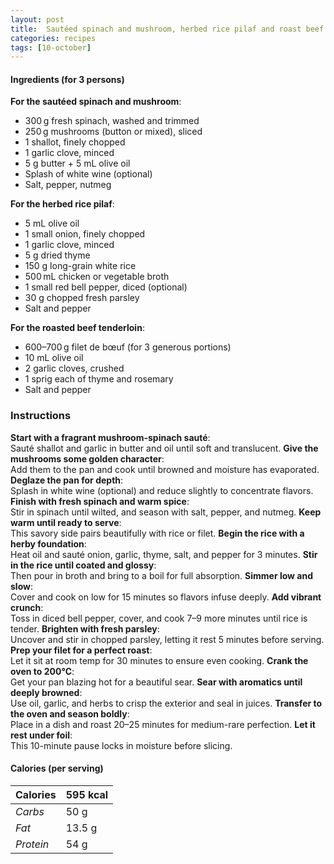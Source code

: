 ```yaml
---
layout: post
title:  Sautéed spinach and mushroom, herbed rice pilaf and roast beef tenderloin
categories: recipes
tags: [10-october]
---
```


#### Ingredients (for 3 persons)

**For the sautéed spinach and mushroom**:
- 300 g fresh spinach, washed and trimmed
- 250 g mushrooms (button or mixed), sliced
- 1 shallot, finely chopped
- 1 garlic clove, minced
- 5 g butter + 5 mL olive oil
- Splash of white wine (optional)
- Salt, pepper, nutmeg

**For the herbed rice pilaf**:
- 5 mL olive oil
- 1 small onion, finely chopped
- 1 garlic clove, minced
- 5 g dried thyme
- 150 g long-grain white rice
- 500 mL chicken or vegetable broth
- 1 small red bell pepper, diced (optional)
- 30 g chopped fresh parsley
- Salt and pepper

**For the roasted beef tenderloin**:
- 600–700 g filet de bœuf (for 3 generous portions)
- 10 mL olive oil
- 2 garlic cloves, crushed
- 1 sprig each of thyme and rosemary
- Salt and pepper

### Instructions

**Start with a fragrant mushroom-spinach sauté**: <br/>
Sauté shallot and garlic in butter and oil until soft and translucent.
**Give the mushrooms some golden character**: <br/>
Add them to the pan and cook until browned and moisture has evaporated.
**Deglaze the pan for depth**: <br/>
Splash in white wine (optional) and reduce slightly to concentrate flavors.
**Finish with fresh spinach and warm spice**: <br/>
Stir in spinach until wilted, and season with salt, pepper, and nutmeg.
**Keep warm until ready to serve**: <br/>
This savory side pairs beautifully with rice or filet.
**Begin the rice with a herby foundation**: <br/>
Heat oil and sauté onion, garlic, thyme, salt, and pepper for 3 minutes.
**Stir in the rice until coated and glossy**: <br/>
Then pour in broth and bring to a boil for full absorption.
**Simmer low and slow**: <br/>
Cover and cook on low for 15 minutes so flavors infuse deeply.
**Add vibrant crunch**: <br/>
Toss in diced bell pepper, cover, and cook 7–9 more minutes until rice is tender.
**Brighten with fresh parsley**: <br/>
Uncover and stir in chopped parsley, letting it rest 5 minutes before serving.
**Prep your filet for a perfect roast**: <br/>
Let it sit at room temp for 30 minutes to ensure even cooking.
**Crank the oven to 200°C**: <br/>
Get your pan blazing hot for a beautiful sear.
**Sear with aromatics until deeply browned**: <br/>
Use oil, garlic, and herbs to crisp the exterior and seal in juices.
**Transfer to the oven and season boldly**: <br/>
Place in a dish and roast 20–25 minutes for medium-rare perfection.
**Let it rest under foil**: <br/>
This 10-minute pause locks in moisture before slicing.

#### Calories (per serving)

| **Calories** | 595 kcal |
| ----------- | ----------- |
| *Carbs* | 50 g |
| *Fat* | 13.5 g |
| *Protein* | 54 g |